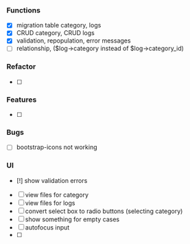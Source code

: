 ### Functions
* [x] migration table category, logs
* [x] CRUD category, CRUD logs
* [x] validation, repopulation, error messages
* [ ] relationship, ($log->category instead of $log->category_id)

### Refactor
* [ ]

### Features
* [ ]

### Bugs
* [ ] bootstrap-icons not working

### UI 
* [!] show validation errors
* [ ] view files for category
* [ ] view files for logs
* [ ] convert select box to radio buttons (selecting category)
* [ ] show something for empty cases
* [ ] autofocus input
* [ ]
